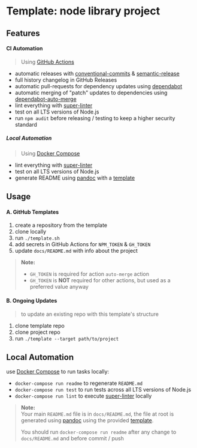 # Template: node library project

## Features

#### CI Automation

> Using [GitHub Actions][gh-actions]

- automatic releases with [conventional-commits] & [semantic-release]
- full history changelog in GitHub Releases
- automatic pull-requests for dependency updates using [dependabot]
- automatic merging of "patch" updates to dependencies using [dependabot-auto-merge]
- lint everything with [super-linter]
- test on all LTS versions of Node.js
- run `npm audit` before releasing / testing to keep a higher security standard

##### Local Automation

> Using [Docker Compose][docker-compose]

- lint everything with [super-linter]
- test on all LTS versions of Node.js
- generate README using [pandoc] with a [template](./docs/README.template)

## Usage

#### A. GitHub Templates

1. create a repository from the template
1. clone locally
1. run `./template.sh`
1. add secrets in GitHub Actions for `NPM_TOKEN` & `GH_TOKEN`
1. update `docs/README.md` with info about the project
  
> **Note:**  
> - `GH_TOKEN` is required for action `auto-merge` action
> - `GH_TOKEN` is **NOT** required for other actions, but used as a preferred value anyway

#### B. Ongoing Updates

> to update an existing repo with this template's structure

1. clone template repo
1. clone project repo
1. run `./template --target path/to/project`

## Local Automation

use [Docker Compose][docker-compose] to run tasks locally:

- `docker-compose run readme` to regenerate `README.md`
- `docker-compose run test` to run tests across all LTS versions of Node.js
- `docker-compose run lint` to execute [super-linter] locally

> **Note:**  
> Your main `README.md` file is in `docs/README.md`, the file at root is generated using [pandoc] using the provided [template](./docs/README.template).  
>
> You should run `docker-compose run readme` after any change to `docs/README.md` and before commit / push

[conventional-commits]: https://www.conventionalcommits.org/
[dependabot-auto-merge]: https://github.com/marketplace/actions/dependabot-auto-merge
[dependabot]: https://dependabot.com/
[docker-compose]: https://docs.docker.com/compose/
[gh-actions]: https://github.com/features/actions
[pandoc]: https://pandoc.org/
[semantic-release]: https://github.com/marketplace/actions/conventional-semantic-release
[super-linter]: https://github.com/github/super-linter
